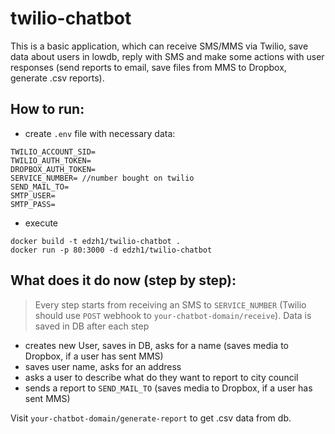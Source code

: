 # twilio-chatbot

This is a basic application, which can receive SMS/MMS via Twilio, save data about users in lowdb, reply with SMS and make some actions with user responses (send reports to email, save files from MMS to Dropbox, generate .csv reports).

## How to run:
* create `.env` file with necessary data:
```
TWILIO_ACCOUNT_SID=
TWILIO_AUTH_TOKEN=
DROPBOX_AUTH_TOKEN=
SERVICE_NUMBER= //number bought on twilio
SEND_MAIL_TO=
SMTP_USER=
SMTP_PASS=
```
* execute
```
docker build -t edzh1/twilio-chatbot .
docker run -p 80:3000 -d edzh1/twilio-chatbot
```

## What does it do now (step by step):
> Every step starts from receiving an SMS to `SERVICE_NUMBER` (Twilio should use `POST` webhook to `your-chatbot-domain/receive`). Data is saved in DB after each step
* creates new User, saves in DB, asks for a name (saves media to Dropbox, if a user has sent MMS)
* saves user name, asks for an address
* asks a user to describe what do they want to report to city council
* sends a report to `SEND_MAIL_TO` (saves media to Dropbox, if a user has sent MMS)

Visit `your-chatbot-domain/generate-report` to get .csv data from db.

